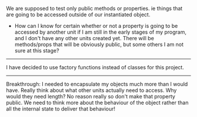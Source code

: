 We are supposed to test only public methods or properties. ie things that are going to be accessed outside of our instantiated object.

- How can I know for certain whether or not a property is going to be accessed by another unit if I am still in the early stages of my program, and I don't have any other units created yet. There will be methods/props that will be obviously public, but some others I am not sure at this stage?

---

I have decided to use factory functions instead of classes for this project.

---

Breakthrough: I needed to encapsulate my objects much more than I would have. Really think about what other units actually need to access. Why would they need length? No reason really so don't make that property public. We need to think more about the behaviour of the object rather than all the internal state to deliver that behaviour!

